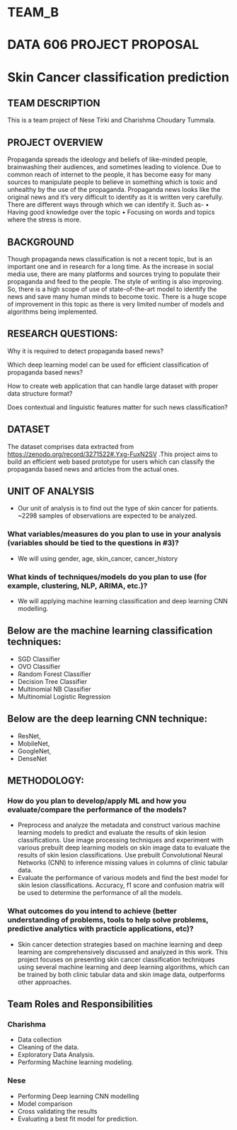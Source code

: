 # TEAM_B

# DATA 606 PROJECT PROPOSAL

# Skin Cancer classification prediction

## TEAM DESCRIPTION
This is a team project of Nese Tirki and Charishma Choudary Tummala.

## PROJECT OVERVIEW

Propaganda spreads the ideology and beliefs of like-minded people, brainwashing their audiences, and sometimes leading to violence.
Due to common reach of internet to the people, it has become easy for many sources to manipulate people to believe in something which is toxic and unhealthy by the use of the propaganda.
Propaganda news looks like the original news and it’s very difficult to identify as it is written very carefully. There are different ways through which we can identify it. Such as- • Having good knowledge over the topic • Focusing on words and topics where the stress is more.

## BACKGROUND

Though propaganda news classification is not a recent topic, but is an important one and in research for a long time. As the increase in social media use, there are many platforms and sources trying to populate their propaganda and feed to the people. The style of writing is also improving. So, there is a high scope of use of state-of-the-art model to identify the news and save many human minds to become toxic. There is a huge scope of improvement in this topic as there is very limited number of models and algorithms being implemented.

## RESEARCH QUESTIONS:

Why it is required to detect propaganda based news?

Which deep learning model can be used for efficient classification of propaganda based news?

How to create web application that can handle large dataset with proper data structure format?

Does contextual and linguistic features matter for such news classification?

## DATASET

The dataset comprises data extracted from https://zenodo.org/record/3271522#.Yxg-FuxN2SV .This project aims to build an efficient web based prototype for users which can classify the propaganda based news and articles from the actual ones.

## UNIT OF ANALYSIS

* Our unit of analysis is to find out the type of skin cancer for patients. ~2298 samples of observations are expected to be analyzed.

### What variables/measures do you plan to use in your analysis (variables should be tied to the questions in #3)?
 + We will using gender, age, skin_cancer, cancer_history

### What kinds of techniques/models do you plan to use (for example, clustering, NLP, ARIMA, etc.)?
* We will applying machine learning classification and deep learning CNN modelling.

## Below are the machine learning classification techniques:

* SGD Classifier
* OVO Classifier
* Random Forest Classifier
* Decision Tree Classifier
* Multinomial NB Classifier
* Multinomial Logistic Regression
 
 ## Below are the deep learning CNN technique:
 
* ResNet,
* MobileNet,
* GoogleNet,
* DenseNet


## METHODOLOGY:

### How do you plan to develop/apply ML and how you evaluate/compare the performance of the models?

* Preprocess and analyze the metadata and construct various machine learning models to predict and evaluate the results of skin lesion classifications. Use image processing techniques and experiment with various prebuilt deep learning models on skin image data to evaluate the results of skin lesion classifications. Use prebuilt Convolutional Neural Networks (CNN) to inference missing values in columns of clinic tabular data. 
* Evaluate the performance of various models and find the best model for skin lesion classifications. Accuracy, f1 score and confusion matrix will be used to determine the performance of all the models. 

### What outcomes do you intend to achieve (better understanding of problems, tools to help solve problems, predictive analytics with practicle applications, etc)?

* Skin cancer detection strategies based on machine learning and deep learning are comprehensively discussed and analyzed in this work. This project focuses on presenting skin cancer classification techniques using several machine learning and deep learning algorithms, which can be trained by both clinic tabular data and skin image data, outperforms other approaches.

## Team Roles and Responsibilities

### Charishma

* Data collection 
* Cleaning of the data.
* Exploratory Data Analysis.
* Performing Machine learning modeling.

### Nese

* Performing Deep learning CNN modelling
* Model comparison
* Cross validating the results
* Evaluating a best fit model for prediction.
